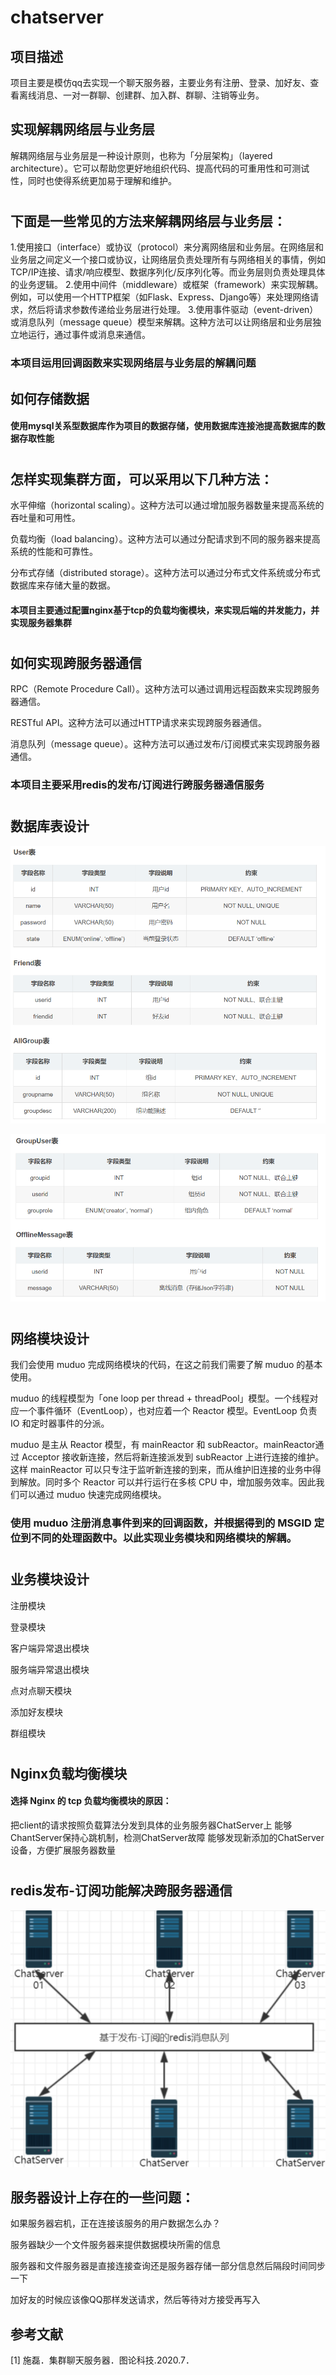 
# chatserver


## 项目描述
 项目主要是模仿qq去实现一个聊天服务器，主要业务有注册、登录、加好友、查看离线消息、一对一群聊、创建群、加入群、群聊、注销等业务。

## 实现解耦网络层与业务层
解耦网络层与业务层是一种设计原则，也称为「分层架构」（layered architecture）。它可以帮助您更好地组织代码、提高代码的可重用性和可测试性，同时也使得系统更加易于理解和维护。
#

## 下面是一些常见的方法来解耦网络层与业务层：

1.使用接口（interface）或协议（protocol）来分离网络层和业务层。在网络层和业务层之间定义一个接口或协议，让网络层负责处理所有与网络相关的事情，例如TCP/IP连接、请求/响应模型、数据序列化/反序列化等。而业务层则负责处理具体的业务逻辑。
2.使用中间件（middleware）或框架（framework）来实现解耦。例如，可以使用一个HTTP框架（如Flask、Express、Django等）来处理网络请求，然后将请求参数传递给业务层进行处理。
3.使用事件驱动（event-driven）或消息队列（message queue）模型来解耦。这种方法可以让网络层和业务层独立地运行，通过事件或消息来通信。

### 本项目运用回调函数来实现网络层与业务层的解耦问题

##
## 如何存储数据
#### 使用mysql关系型数据库作为项目的数据存储，使用数据库连接池提高数据库的数据存取性能

#

## 怎样实现集群方面，可以采用以下几种方法：

水平伸缩（horizontal scaling）。这种方法可以通过增加服务器数量来提高系统的吞吐量和可用性。

负载均衡（load balancing）。这种方法可以通过分配请求到不同的服务器来提高系统的性能和可靠性。

分布式存储（distributed storage）。这种方法可以通过分布式文件系统或分布式数据库来存储大量的数据。

#### 本项目主要通过配置nginx基于tcp的负载均衡模块，来实现后端的并发能力，并实现服务器集群

#
## 如何实现跨服务器通信 
RPC（Remote Procedure Call）。这种方法可以通过调用远程函数来实现跨服务器通信。

RESTful API。这种方法可以通过HTTP请求来实现跨服务器通信。

消息队列（message queue）。这种方法可以通过发布/订阅模式来实现跨服务器通信。

### 本项目主要采用redis的发布/订阅进行跨服务器通信服务

#

## 数据库表设计
![Alt text](image.png)


![Alt text](image-1.png)
#

## 网络模块设计

我们会使用 muduo 完成网络模块的代码，在这之前我们需要了解 muduo 的基本使用。

muduo 的线程模型为「one loop per thread + threadPool」模型。一个线程对应一个事件循环（EventLoop），也对应着一个 Reactor 模型。EventLoop 负责 IO 和定时器事件的分派。

muduo 是主从 Reactor 模型，有 mainReactor 和 subReactor。mainReactor通过 Acceptor 接收新连接，然后将新连接派发到 subReactor 上进行连接的维护。这样 mainReactor 可以只专注于监听新连接的到来，而从维护旧连接的业务中得到解放。同时多个 Reactor 可以并行运行在多核 CPU 中，增加服务效率。因此我们可以通过 muduo 快速完成网络模块。

### 使用 muduo 注册消息事件到来的回调函数，并根据得到的 MSGID 定位到不同的处理函数中。以此实现业务模块和网络模块的解耦。
#

## 业务模块设计
注册模块

登录模块

客户端异常退出模块

服务端异常退出模块

点对点聊天模块

添加好友模块

群组模块
#
## Nginx负载均衡模块

#### 选择 Nginx 的 tcp 负载均衡模块的原因：

把client的请求按照负载算法分发到具体的业务服务器ChatServer上
能够ChantServer保持心跳机制，检测ChatServer故障
能够发现新添加的ChatServer设备，方便扩展服务器数量

#
## redis发布-订阅功能解决跨服务器通信

![Alt text](image-2.png)

## 服务器设计上存在的一些问题：

如果服务器宕机，正在连接该服务的用户数据怎么办？

服务器缺少一个文件服务器来提供数据模块所需的信息

服务器和文件服务器是直接连接查询还是服务器存储一部分信息然后隔段时间同步一下

加好友的时候应该像QQ那样发送请求，然后等待对方接受再写入

## 参考文献
[1] 施磊．集群聊天服务器．图论科技.2020.7．
